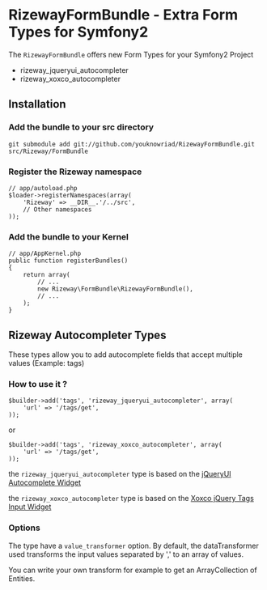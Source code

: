 RizewayFormBundle - Extra Form Types for Symfony2
=================================================

The ``RizewayFormBundle`` offers new Form Types for your Symfony2 Project

 - rizeway_jqueryui_autocompleter
 - rizeway_xoxco_autocompleter

Installation
------------

### Add the bundle to your src directory
    git submodule add git://github.com/youknowriad/RizewayFormBundle.git src/Rizeway/FormBundle

### Register the Rizeway namespace
    // app/autoload.php
    $loader->registerNamespaces(array(
        'Rizeway' => __DIR__.'/../src',
        // Other namespaces
    ));

### Add the bundle to your Kernel
    // app/AppKernel.php
    public function registerBundles()
    {
        return array(
            // ...
            new Rizeway\FormBundle\RizewayFormBundle(),
            // ...
        );
    }

Rizeway Autocompleter Types
--------------------------
These types allow you to add autocomplete fields that accept multiple values (Example: tags)

### How to use it ?

    $builder->add('tags', 'rizeway_jqueryui_autocompleter', array(
        'url' => '/tags/get',
    ));

or

    $builder->add('tags', 'rizeway_xoxco_autocompleter', array(
        'url' => '/tags/get',
    ));

the ``rizeway_jqueryui_autocompleter`` type is based on the [jQueryUI Autocomplete Widget](http://jqueryui.com/demos/autocomplete/)

the ``rizeway_xoxco_autocompleter`` type is based on the [Xoxco jQuery Tags Input Widget](http://xoxco.com/clickable/jquery-tags-input)

### Options
The type have a ``value_transformer`` option. By default, the dataTransformer used
transforms the input values separated by ',' to an array of values.

You can write your own transform for example to get an ArrayCollection of Entities.

